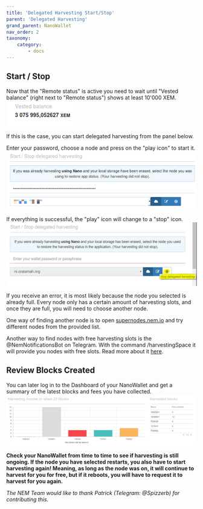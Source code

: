 ```yaml
---
title: 'Delegated Harvesting Start/Stop'
parent: 'Delegated Harvesting'
grand_parent: NanoWallet
nav_order: 2
taxonomy:
    category:
        - docs
---
```


## Start / Stop
Now that the "Remote status" is active you need to wait until "Vested balance" (right next to "Remote status") shows at least 10'000 XEM.
![](yIPI2t2.png)

If this is the case, you can start delegated harvesting from the panel below.

Enter your password, choose a node and press on the "play icon" to start it. 
![](HABqSr3.png)

If everything is successful, the "play" icon will change to a "stop" icon.
![](BKvKeoS.png)

If you receive an error, it is most likely because the node you selected is already full. Every node only has a certain amount of harvesting slots, and once they are full, you will need to choose another node.

One way of finding another node is to open [supernodes.nem.io](http://supernodes.nem.io) and try different nodes from the provided list. 

Another way to find nodes with free harvesting slots is the @NemNotificationsBot on Telegram. With the command /harvestingSpace it will provide you nodes with free slots. Read more about it [here](https://nem.ghost.io/nem-chain-supernode-notifications-telegram-bot/).


## Review Blocks Created
You can later log in to the Dashboard of your NanoWallet and get a summary of the latest blocks and fees you have collected. 
![](JY8LbwQ.png)

**Check your NanoWallet from time to time to see if harvesting is still ongoing. If the node you have selected restarts, you also have to start harvesting again! Meaning, as long as the node was on, it will continue to harvest for you for free, but if it reboots, you will have to request it to harvest for you again.**

*The NEM Team would like to thank Patrick (Telegram: @Spizzerb) for contributing this.*